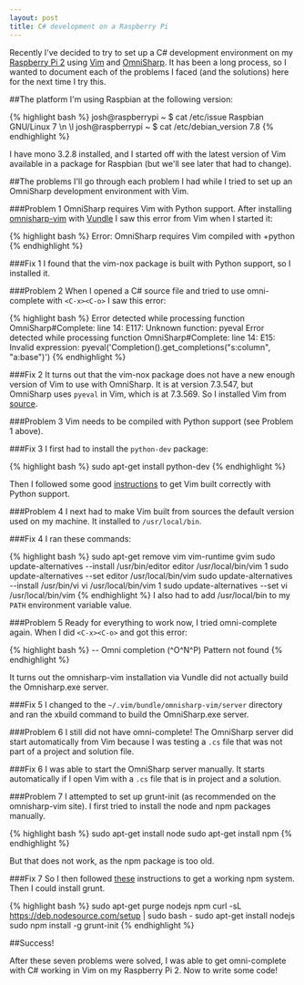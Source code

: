 ```yaml
---
layout: post
title: C# development on a Raspberry Pi
---
```


Recently I've decided to try to set up a C# development environment on my [Raspberry Pi 2](https://www.raspberrypi.org/products/raspberry-pi-2-model-b/) using [Vim](http://www.vim.org) and [OmniSharp](http://www.omnisharp.net/). It has been a long process, so I wanted to document each of the problems I faced (and the solutions) here for the next time I try this.

##The platform
I'm using Raspbian at the following version:

{% highlight bash %}
josh@raspberrypi ~ $ cat /etc/issue
Raspbian GNU/Linux 7 \n \l
josh@raspberrypi ~ $ cat /etc/debian_version
7.8
{% endhighlight %}

I have mono 3.2.8 installed, and I started off with the latest version of Vim available in a package for Raspbian (but we'll see later that had to change).

##The problems
I'll go through each problem I had while I tried to set up an OmniSharp development environment with Vim.

###Problem 1
OmniSharp requires Vim with Python support. After installing [omnisharp-vim](https://github.com/OmniSharp/omnisharp-vim) with [Vundle](https://github.com/VundleVim/Vundle.vim) I saw this error from Vim when I started it:

{% highlight bash %}
Error: OmniSharp requires Vim compiled with +python
{% endhighlight %}

###Fix 1
I found that the vim-nox package is built with Python support, so I installed it.

###Problem 2
When I opened a C# source file and tried to use omni-complete with `<C-x><C-o>` I saw this error:

{% highlight bash %}
Error detected while processing function OmniSharp#Complete:
line   14:
E117: Unknown function: pyeval
Error detected while processing function OmniSharp#Complete:
line   14:
E15: Invalid expression: pyeval('Completion().get_completions("s:column", "a:base")')
{% endhighlight %}

###Fix 2
It turns out that the vim-nox package does not have a new enough version of Vim to use with OmniSharp. It is at version 7.3.547, but OmniSharp uses `pyeval` in Vim, which is at 7.3.569. So I installed Vim from [source](http://www.vim.org/git.php).

###Problem 3
Vim needs to be compiled with Python support (see Problem 1 above).

###Fix 3
I first had to install the `python-dev` package:

{% highlight bash %}
sudo apt-get install python-dev
{% endhighlight %}

Then I followed some good [instructions](http://stackoverflow.com/questions/3373914/compiling-vim-with-python-support) to get Vim built correctly with Python support.

###Problem 4
I next had to make Vim built from sources the default version used on my machine. It installed to `/usr/local/bin`.

###Fix 4
I ran these commands:

{% highlight bash %}
sudo apt-get remove vim vim-runtime gvim
sudo update-alternatives --install /usr/bin/editor editor /usr/local/bin/vim 1
sudo update-alternatives --set editor /usr/local/bin/vim
sudo update-alternatives --install /usr/bin/vi vi /usr/local/bin/vim 1
sudo update-alternatives --set vi /usr/local/bin/vim
{% endhighlight %}
I also had to add /usr/local/bin to my `PATH` environment variable value.

###Problem 5
Ready for everything to work now, I tried omni-complete again. When I did `<C-x><C-o>` and got this error:

{% highlight bash %}
-- Omni completion (^O^N^P) Pattern not found
{% endhighlight %}

It turns out the omnisharp-vim installation via Vundle did not actually build the Omnisharp.exe server.

###Fix 5
I changed to the `~/.vim/bundle/omnisharp-vim/server` directory and ran the xbuild command to build the OmniSharp.exe server.

###Problem 6
I still did not have omni-complete! The OmniSharp server did start automatically from Vim  because I was testing a `.cs` file that was not part of a project and solution file.

###Fix 6
I was able to start the OmniSharp server  manually. It starts automatically if I open Vim with a `.cs` file that is in project and a solution.

###Problem 7
I attempted to set up grunt-init (as recommended on the omnisharp-vim site). I first tried to install the node and npm packages manually.

{% highlight bash %}
sudo apt-get install node
sudo apt-get install npm
{% endhighlight %}

But that does not work, as the npm package is too old.

###Fix 7
So I then followed [these](http://stackoverflow.com/questions/12913141/message-failed-to-fetch-from-registry-while-trying-to-install-any-module) instructions to get a working npm system. Then I could install grunt.

{% highlight bash %}
sudo apt-get purge nodejs npm
curl -sL https://deb.nodesource.com/setup | sudo bash -
sudo apt-get install nodejs
sudo npm install -g grunt-init
{% endhighlight %}

##Success!

After these seven problems were solved, I was able to get omni-complete with C# working in Vim on my Raspberry Pi 2. Now to write some code!
